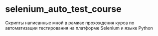 # selenium_auto_test_course
Скрипты написанные мной в рамках прохождения курса по автоматизации тестирования на платформе Selenium и языке Python
